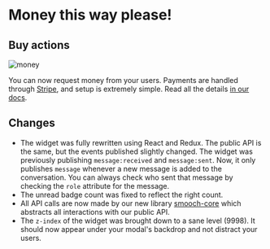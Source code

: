 # Money this way please!

## Buy actions

![money](https://media0.giphy.com/media/8LDwLDu12y6Fa/200_s.gif)

You can now request money from your users. Payments are handled through [Stripe](https://stripe.com/), and setup is extremely simple. Read all the details [in our docs](http://docs.smooch.io/javascript/#stripe).


## Changes
- The widget was fully rewritten using React and Redux. The public API is the same, but the events published slightly changed. The widget was previously publishing `message:received` and `message:sent`. Now, it only publishes `message` whenever a new message is added to the conversation. You can always check who sent that message by checking the `role` attribute for the message.
- The unread badge count was fixed to reflect the right count.
- All API calls are now made by our new library [smooch-core](https://www.npmjs.com/package/smooch-core) which abstracts all interactions with our public API.
- The `z-index` of the widget was brought down to a sane level (9998). It should now appear under your modal's backdrop and not distract your users.

